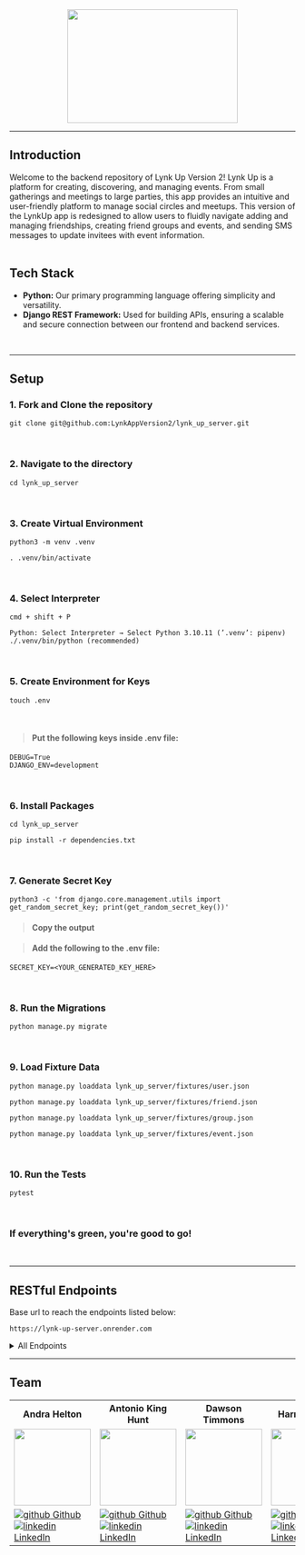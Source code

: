<div id="header" align="center">
  <img src="images/240969217-dc0f4910-32f9-4e3a-a784-4ba67c4497cc.png" width="300px" height="200px"/>
  <hr>
</div>

## Introduction
Welcome to the backend repository of Lynk Up Version 2! Lynk Up is a platform for creating, discovering, and managing events. From small gatherings and meetings to large parties, this app provides an intuitive and user-friendly platform to manage social circles and meetups. This version of the LynkUp app is redesigned to allow users to fluidly navigate adding and managing friendships, creating friend groups and events, and sending SMS messages to update invitees with event information.
<br>
<br>

## Tech Stack
- **Python:** Our primary programming language offering simplicity and versatility.
- **Django REST Framework:** Used for building APIs, ensuring a scalable and secure connection between our frontend and backend services.
<br>

------------------------------------------

## Setup

### 1. Fork and Clone the repository
```shell
git clone git@github.com:LynkAppVersion2/lynk_up_server.git
```
<br>

### 2. Navigate to the directory
```shell
cd lynk_up_server
```
<br>

### 3. Create Virtual Environment
```shell
python3 -m venv .venv
```

```shell
. .venv/bin/activate
```
<br>

### 4. Select Interpreter
```shell
cmd + shift + P
```

```shell
Python: Select Interpreter → Select Python 3.10.11 (’.venv’: pipenv) ./.venv/bin/python (recommended)
```
<br>

### 5. Create Environment for Keys
```shell
touch .env
```
<br>

> #### Put the following keys inside .env file:

```shell
DEBUG=True
DJANGO_ENV=development
```
<br>

### 6. Install Packages
```shell
cd lynk_up_server
```

```shell
pip install -r dependencies.txt
```
<br>

### 7. Generate Secret Key
```shell
python3 -c 'from django.core.management.utils import get_random_secret_key; print(get_random_secret_key())'
```
> #### Copy the output

> #### Add the following to the .env file:

```shell
SECRET_KEY=<YOUR_GENERATED_KEY_HERE>
```
<br>

### 8. Run the Migrations
```shell
python manage.py migrate
```
<br>

### 9. Load Fixture Data
```shell
python manage.py loaddata lynk_up_server/fixtures/user.json
```

```shell
python manage.py loaddata lynk_up_server/fixtures/friend.json
```

```shell
python manage.py loaddata lynk_up_server/fixtures/group.json
```

```shell
python manage.py loaddata lynk_up_server/fixtures/event.json
```
<br>

### 10. Run the Tests
```shell
pytest
```
<br>

### If everything's green, you're good to go!

<br>

-----------------------------


## RESTful Endpoints

Base url to reach the endpoints listed below:
```
https://lynk-up-server.onrender.com
```

<details close>
<summary> All Endpoints </summary>

### Get a User

```http
GET /users/:user_id/
```

<details close>
<summary>  Details </summary>
<br>

Request: <br>
```
No Parameters
```

| Code | Description |
| :--- | :--- |
| 200 | `OK` |

Response:

```json

{
    "data": {
        "id": "1",
        "attributes": {
            "user_name": "Tesseract",
            "phone_number": "888-888-8888",
            "full_name": "Antonio King Hunt",
        },
        "events": [
            {
                "id": 1,
                "group": 1,
                "group_name": "Best Buds",
                "title": "Magic Tournament",
                "date": "05-23-2023",
                "time": "7:00pm",
                "address": "123 fun st.",
                "description": "Fun times with fun people"
            },
            {etc}
        ]
    }
}
```

| Code | Description |
| :--- | :--- |
| 404 | `NOT FOUND` |

Response:

```json

{
    "error": [
        "title": "NOT FOUND",
        "status": "404"
    ]
}
```

</details>

---

### Get an Event

```http
GET /events/:event_id/
```

<details close>
<summary>  Details </summary>
<br>

Request: <br>
```json
{
    "event_id": 1
}
```

| Code | Description |
| :--- | :--- |
| 200 | `OK` |

Response:

```json

{
    "data": {
        "id": 1,
        "group": 1,
        "group_name": "Best Buds",
        "title": "Magic Tournament",
        "date": "05-23-2023",
        "time": "7:00pm",
        "address": "123 fun st",
        "description": "Fun times with fun people"
    }
}
```

| Code | Description |
| :--- | :--- |
| 404 | `NOT FOUND` |

Response:

```json

{
    "error": [
        "title": "NOT FOUND",
        "status": "404"
    ]
}
```

</details>

---

### Create Event

```http
POST /events/
```

<details close>
<summary>  Details </summary>
<br>

Request: <br>
```json
    {
        "title": "Party at the Park",
        "date": "05-23-2023",
        "time": "6:00pm",
        "address": "6 Paper st",
        "description": "PARTY!",
        "group": 1
    }
```

| Code | Description |
| :--- | :--- |
| 201 | `Created` |

Response:

```json

{
    "id": 2,
    "group": 1,
    "group_name": "Best Buds",
    "title": "Party at the Park",
    "date": "05-23-2023",
    "time": "6:00pm",
    "address": "6 Paper st",
    "description": "PARTY!"
}
```

</details>

---

### Delete Event

```http
POST /events/:event_id/
```

<details close>
<summary>  Details </summary>
<br>

Request: <br>
```json
{
    "event_id": 1,
}
```

| Code | Description |
| :--- | :--- |
| 204 | `NO CONTENT` |

Response:

```
No Response
```

Errors:

| Code | Description |
| :--- | :--- |
| 404 | `NOT FOUND` |

</details>

---

### Get all Events

```http
GET /events/
```

<details close>
<summary>  Details </summary>
<br>

Request: <br>
```
No Parameters
```

| Code | Description |
| :--- | :--- |
| 200 | `OK` |

Response:

```json

{
    "data": [
        {
            "id": 1,
            "group": 1,
            "group_name": "Best Buds",
            "title": "Magic Tournament",
            "date": "05-23-2023",
            "time": "7:00pm",
            "address": "123 fun st",
            "description": "Fun times with fun people"
        },
        {
            "id": 2,
            "group": 1,
            "group_name": "Best Buds",
            "title": "Party at the Park",
            "date": "05-23-2023",
            "time": "6:00pm",
            "address": "6 Paper 2t",
            "description": "PARTY!"
        },
        {
            "id": 3,
            "group": 2,
            "group_name": "Gal Pals",
            "title": "Galentine's Day",
            "date": "02-13-2024",
            "time": "12:00pm",
            "address": "49th st",
            "description": "Hanging with Leslie, April, Ann, and Donna"
        },
        (etc.)
    ]
}
```

| Code | Description |
| :--- | :--- |
| 404 | `NOT FOUND` |

Response:

```json

{
    "error": [
        "title": "NOT FOUND",
        "status": "404"
    ]
}
```

</details>

---

### Get a Users' Friends

```http
GET /users/:user_id/friends/
```

<details close>
<summary>  Details </summary>
<br>

Request: <br>
```
No Parameters
```

| Code | Description |
| :--- | :--- |
| 200 | `OK` |

Response:

```json

{
    "data": {
        "friends": [
            {
                "user_id": 1,
                "user_name": "Joe Fogiato"
            },
            {
                "user_id": 2,
                "user_name": "Dawson T"
            }
        ]
    }
}
```

| Code | Description |
| :--- | :--- |
| 404 | `NOT FOUND` |

Response:

```json

{
    "error": [
        "title": "NOT FOUND",
        "status": "404"
    ]
}
```

</details>

---

### Create Friend

```http
POST /users/:user_id/friends/
```

<details close>
<summary>  Details </summary>
<br>

Request: <br>
```json
{
    "friend_id": 1,
    "user_id": 1
}
```

| Code | Description |
| :--- | :--- |
| 201 | `Created` |

Response:

```json

{
    "data": {
        "friends": [
            {
                "user_name": "Harrison Ryan",
                "user_id": 1
            },
            {
                "user_name": "Joe Fogiato",
                "user_id": 3
            },
            {
                "user_name": "Antonio KH",
                "user_id": 4
            },
            {
                "user_name": "Trevor Fitz",
                "user_id": 5
            }
        ]
    }
}
```

</details>

---

### Delete Friend

```http
POST /users/:user_id/friends/
```

<details close>
<summary>  Details </summary>
<br>

Request: <br>
```json
{
    "friend_id": 1,
}
```

| Code | Description |
| :--- | :--- |
| 204 | `NO CONTENT` |

Response:

```
No Response
```

Errors:

| Code | Description |
| :--- | :--- |
| 404 | `NOT FOUND` |

</details>

---

### Get all Groups

```http
GET /groups/
```

<details close>
<summary>  Details </summary>
<br>

Request: <br>
```
No Parameters
```

| Code | Description |
| :--- | :--- |
| 200 | `OK` |

Response:

```json

{
    "data": [
        {
            "id": 1,
            "name": "Best Buds",
            "updated": "2023-05-23T23:35:10.294701Z",
            "created": "2023-05-23T23:35:10.294724Z",
            "user": 1,
            "friends": [
                1,
                2,
                (etc,)
            ]
        },
        {
            "id": 2,
            "name": "Gal Pals",
            "updated": "2023-05-24T16:46:29.542505Z",
            "created": "2023-05-24T16:46:29.542545Z",
            "user": 1,
            "friends": [
                1,
                2,
                3,
                (etc,)
            ]
        },
        (etc,)
    ]
}
```

| Code | Description |
| :--- | :--- |
| 404 | `NOT FOUND` |

Response:

```json

{
    "error": [
        "title": "NOT FOUND",
        "status": "404"
    ]
}
```

</details>

### Get a Group

```http
GET /groups/:group_id/
```

<details close>
<summary>  Details </summary>
<br>

Request: <br>
```
No Parameters
```

| Code | Description |
| :--- | :--- |
| 200 | `OK` |

Response:

```json

{
    "data": {
        "id": 1,
        "name": "Best Buds",
        "updated": "2023-05-23T23:35:10.294701Z",
        "created": "2023-05-23T23:35:10.294724Z",
        "user": 1,
        "friends": [
            1,
            2,
            (etc,)
        ]
    }
}
```

| Code | Description |
| :--- | :--- |
| 404 | `NOT FOUND` |

Response:

```json

{
    "error": [
        "title": "NOT FOUND",
        "status": "404"
    ]
}
```

</details>

---

### Delete Group

```http
POST /groups/:group_id/delete/
```

<details close>
<summary>  Details </summary>
<br>

Request: <br>
```json
{
    "group_id": 1,
}
```

| Code | Description |
| :--- | :--- |
| 204 | `NO CONTENT` |

Response:

```
No Response
```

Errors:

| Code | Description |
| :--- | :--- |
| 404 | `NOT FOUND` |

</details>
</details>



---

## Team
<table>
  <tr>
    <th>Andra Helton</th>
    <th>Antonio King Hunt</th>
    <th>Dawson Timmons</th>
    <th>Harrison Ryan</th>
    <th>William Lampke</th>
  </tr>

<tr>
  <td><img src="https://avatars.githubusercontent.com/u/116662742?v=4" width="135" height="135"></td>
  <td><img src="https://avatars.githubusercontent.com/u/89714398?v=4" width="135" height="135"></td>
  <td><img src="https://avatars.githubusercontent.com/u/117066950?v=4" width="135" height="135"></td>
  <td><img src="https://avatars.githubusercontent.com/u/116698937?v=4" width="135" height="135"></td>
  <td><img src="https://avatars.githubusercontent.com/u/109244868?v=4" width="135" height="135"></td>
</tr>


  <tr>
    <td>
      <a href="https://github.com/ALHelton" rel="nofollow noreferrer">
          <img src="https://i.stack.imgur.com/tskMh.png" alt="github"> Github
        </a><br>
      <a href="https://www.linkedin.com/in/andrahelton/" rel="nofollow noreferrer">
    <img src="https://i.stack.imgur.com/gVE0j.png" alt="linkedin"> LinkedIn
        </a>
    </td>
        <td>
       <a href="https://github.com/4D-Coder" rel="nofollow noreferrer">
            <img src="https://i.stack.imgur.com/tskMh.png" alt="github"> Github
      </a><br>
        <a href="https://www.linkedin.com/in/antoniokinghunt-4d-coder/" rel="nofollow noreferrer">
          <img src="https://i.stack.imgur.com/gVE0j.png" alt="linkedin"> LinkedIn
      </a>
    </td>
        <td>
       <a href="https://github.com/DMTimmons1" rel="nofollow noreferrer">
          <img src="https://i.stack.imgur.com/tskMh.png" alt="github"> Github
      </a><br>
        <a href="https://www.linkedin.com/in/dawson-timmons/" rel="nofollow noreferrer">
          <img src="https://i.stack.imgur.com/gVE0j.png" alt="linkedin"> LinkedIn
      </a>
    </td>
        <td>
       <a href="https://github.com/hwryan12" rel="nofollow noreferrer">
            <img src="https://i.stack.imgur.com/tskMh.png" alt="github"> Github
      </a><br>
        <a href="https://www.linkedin.com/in/harrison-ryan-2b987725a/" rel="nofollow noreferrer">
          <img src="https://i.stack.imgur.com/gVE0j.png" alt="linkedin"> LinkedIn
      </a>
    </td>
        <td>
       <a href="https://github.com/WilliamLampke" rel="nofollow noreferrer">
            <img src="https://i.stack.imgur.com/tskMh.png" alt="github"> Github
      </a><br>
        <a href="https://www.linkedin.com/in/william-lampke-b4a5b5250/" rel="nofollow noreferrer">
          <img src="https://i.stack.imgur.com/gVE0j.png" alt="linkedin"> LinkedIn
      </a>
    </td>
  </tr>
</table>
